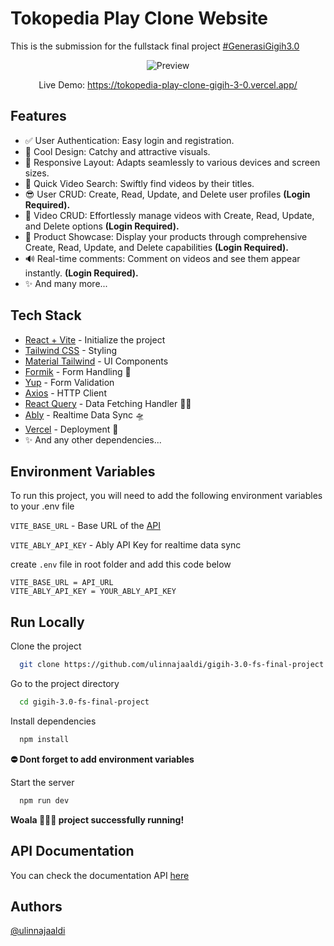 # Tokopedia Play Clone Website
This is the submission for the fullstack final project [#GenerasiGigih3.0](https://www.anakbangsabisa.org/generasi-gigih/)

<p align="center">
    <img src="https://i.ibb.co/GHZDz0S/mobile-5-1.png" alt="Preview">
</p>

<p align="center">
    Live Demo: <a href="https://tokopedia-play-clone-gigih-3-0.vercel.app/">https://tokopedia-play-clone-gigih-3-0.vercel.app/</a>
</p>

## Features
- ✅ User Authentication: Easy login and registration.
- 💯 Cool Design: Catchy and attractive visuals.
- 💫 Responsive Layout: Adapts seamlessly to various devices and screen sizes.
- 💅 Quick Video Search: Swiftly find videos by their titles.
- 😎 User CRUD: Create, Read, Update, and Delete user profiles __(Login Required).__
- 📼 Video CRUD: Effortlessly manage videos with Create, Read, Update, and Delete options __(Login Required).__
- 🛒 Product Showcase: Display your products through comprehensive Create, Read, Update, and Delete capabilities __(Login Required).__
- 🔊 Real-time comments: Comment on videos and see them appear instantly. __(Login Required).__
- ✨ And many more...


## Tech Stack

- [React + Vite](https://vitejs.dev/) - Initialize the project
- [Tailwind CSS](https://tailwindcss.com/) - Styling
- [Material Tailwind](https://material-tailwind.com/) - UI Components
- [Formik](https://formik.org/) - Form Handling 📃
- [Yup](https://github.com/jquense/yup) - Form Validation
- [Axios](https://axios-http.com/) - HTTP Client
- [React Query](https://react-query.tanstack.com/) - Data Fetching Handler 👩‍🍳
- [Ably](https://www.ably.io/) - Realtime Data Sync 🛸
- [Vercel](https://vercel.com/) - Deployment 🚀
- ✨ And any other dependencies...

## Environment Variables

To run this project, you will need to add the following environment variables to your .env file

`VITE_BASE_URL` - Base URL of the [API](https://github.com/ulinnajaaldi/gigih-3.0-fs-midterm-backend)

`VITE_ABLY_API_KEY` - Ably API Key for realtime data sync

create `.env` file in root folder and add this code below
```
VITE_BASE_URL = API_URL
VITE_ABLY_API_KEY = YOUR_ABLY_API_KEY
```

## Run Locally

Clone the project

```bash
  git clone https://github.com/ulinnajaaldi/gigih-3.0-fs-final-project.git
```

Go to the project directory

```bash
  cd gigih-3.0-fs-final-project
```

Install dependencies

```bash
  npm install
```

**⛔ Dont forget to add environment variables**

Start the server

```bash
  npm run dev
```

**Woala 🎉🎉🎉 project successfully running!**

## API Documentation
You can check the documentation API [here](https://documenter.getpostman.com/view/16645729/U16gP6Qo)

## Authors 
[@ulinnajaaldi](https://www.github.com/ulinnajaaldi) 


